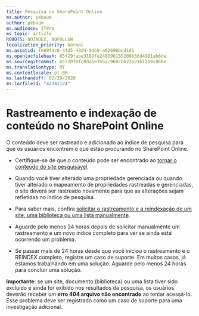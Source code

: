 ```yaml
---
title: Pesquisa no SharePoint Online
ms.author: pebaum
author: pebaum
ms.audience: ITPro
ms.topic: article
ROBOTS: NOINDEX, NOFOLLOW
localization_priority: Normal
ms.assetid: fe00f4c0-44d5-49d4-9db0-a62698bcd1d1
ms.openlocfilehash: 85f29fabe3189fe248696155208b56d4901ab6de
ms.sourcegitcommit: b5370f0fc8da1e7e5ac960cb622a21612a9c86be
ms.translationtype: MT
ms.contentlocale: pt-BR
ms.lasthandoff: 02/29/2020
ms.locfileid: "42341124"
---
```

# <a name="content-crawling-and-indexing-in-sharepoint-online"></a>Rastreamento e indexação de conteúdo no SharePoint Online

O conteúdo deve ser rastreado e adicionado ao índice de pesquisa para que os usuários encontrem o que estão procurando no SharePoint Online.

- Certifique-se de que o conteúdo pode ser encontrado ao [tornar o conteúdo do site pesquisável](https://docs.microsoft.com/sharepoint/make-site-content-searchable).

- Quando você tiver alterado uma propriedade gerenciada ou quando tiver alterado o mapeamento de propriedades rastreadas e gerenciadas, o site deverá ser rastreado novamente para que as alterações sejam refletidas no índice de pesquisa.

- Para saber mais, confira [solicitar o rastreamento e a reindexação de um site, uma biblioteca ou uma lista manualmente](https://docs.microsoft.com/sharepoint/crawl-site-content).

- Aguarde pelo menos 24 horas depois de solicitar manualmente um rastreamento e um novo índice completo para ver se ainda está ocorrendo um problema.

- Se passar mais de 24 horas desde que você iniciou o rastreamento e o REINDEX completo, registre um caso de suporte. Em muitos casos, já estamos trabalhando em uma solução. Aguarde pelo menos 24 horas para concluir uma solução.

**Importante**: se um site, documento (biblioteca) ou uma lista tiver sido excluído e ainda for exibido nos resultados da pesquisa, os usuários deverão receber um **erro 404 arquivo não encontrado** ao tentar acessá-lo. Esse problema deve ser registrado como um caso de suporte para uma investigação adicional.



